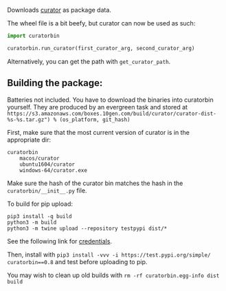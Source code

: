 Downloads [curator](https://github.com/mongodb/curator) as package data. 

The wheel file is a bit beefy, but curator can now be used as such:

```python
import curatorbin

curatorbin.run_curator(first_curator_arg, second_curator_arg)

```
Alternatively, you can get the path with `get_curator_path`.

## Building the package:

Batteries not included. You have to download the binaries into curatorbin yourself.
They are produced by an evergreen task and stored at
`https://s3.amazonaws.com/boxes.10gen.com/build/curator/curator-dist-%s-%s.tar.gz") % (os_platform, git_hash)`

First, make sure that the most current version of curator is in the appropriate dir:

```
curatorbin 
	macos/curator
	ubuntu1604/curator
	windows-64/curator.exe
```

Make sure the hash of the curator bin matches the hash in the `curatorbin/__init__.py` file.

To build for pip upload:

```
pip3 install -q build
python3 -m build
python3 -m twine upload --repository testpypi dist/*

```
See the following link for [credentials](https://packaging.python.org/tutorials/packaging-projects/).

Then, install with `pip3 install -vvv -i https://test.pypi.org/simple/ curatorbin==0.8` and test before uploading to pip.

You may wish to clean up old builds with `rm -rf curatorbin.egg-info dist build`
